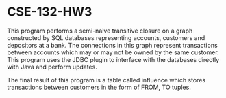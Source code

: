 # CSE-132-HW3

This program performs a semi-naive transitive closure on a graph constructed by SQL databases representing accounts, customers and depositors at a bank. The connections in this graph represent transactions between accounts which may or may not be owned by the same customer. This program uses the JDBC plugin to interface with the databases directly with Java and perform updates.

The final result of this program is a table called influence which stores transactions between customers in the form of FROM, TO tuples.
